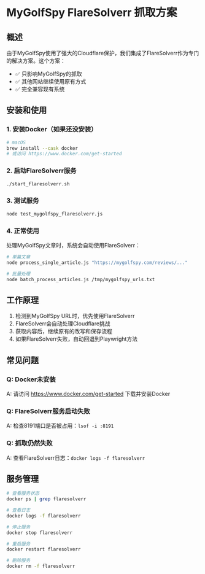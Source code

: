 # MyGolfSpy FlareSolverr 抓取方案

## 概述
由于MyGolfSpy使用了强大的Cloudflare保护，我们集成了FlareSolverr作为专门的解决方案。这个方案：
- ✅ 只影响MyGolfSpy的抓取
- ✅ 其他网站继续使用原有方式
- ✅ 完全兼容现有系统

## 安装和使用

### 1. 安装Docker（如果还没安装）
```bash
# macOS
brew install --cask docker
# 或访问 https://www.docker.com/get-started
```

### 2. 启动FlareSolverr服务
```bash
./start_flaresolverr.sh
```

### 3. 测试服务
```bash
node test_mygolfspy_flaresolverr.js
```

### 4. 正常使用
处理MyGolfSpy文章时，系统会自动使用FlareSolverr：
```bash
# 单篇文章
node process_single_article.js "https://mygolfspy.com/reviews/..."

# 批量处理
node batch_process_articles.js /tmp/mygolfspy_urls.txt
```

## 工作原理
1. 检测到MyGolfSpy URL时，优先使用FlareSolverr
2. FlareSolverr会自动处理Cloudflare挑战
3. 获取内容后，继续原有的改写和保存流程
4. 如果FlareSolverr失败，自动回退到Playwright方法

## 常见问题

### Q: Docker未安装
A: 请访问 https://www.docker.com/get-started 下载并安装Docker

### Q: FlareSolverr服务启动失败
A: 检查8191端口是否被占用：`lsof -i :8191`

### Q: 抓取仍然失败
A: 查看FlareSolverr日志：`docker logs -f flaresolverr`

## 服务管理
```bash
# 查看服务状态
docker ps | grep flaresolverr

# 查看日志
docker logs -f flaresolverr

# 停止服务
docker stop flaresolverr

# 重启服务
docker restart flaresolverr

# 删除服务
docker rm -f flaresolverr
```